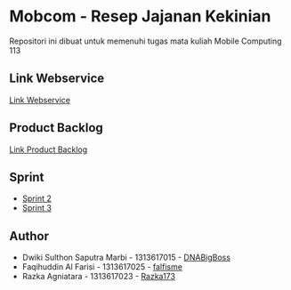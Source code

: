 # Mobcom - Resep Jajanan Kekinian
Repositori ini dibuat untuk memenuhi tugas mata kuliah Mobile Computing 113

## Link Webservice
[Link Webservice](https://github.com/DNABigBoss/Mobcom-WebService)

## Product Backlog
[Link Product Backlog](https://docs.google.com/spreadsheets/d/1r3WDJ89zlLCm-d7Z5S2Uula23L_xRIfaPz61qAkNM74/edit?usp=sharing)

## Sprint 
* [Sprint 2](https://github.com/DNABigBoss/Mobcom/tree/sprint2)
* [Sprint 3](https://github.com/DNABigBoss/Mobcom/tree/sprint3)

## Author
* Dwiki Sulthon Saputra Marbi - 1313617015 - [DNABigBoss](https://github.com/DNABigBoss)
* Faqihuddin Al Farisi - 1313617025 - [falfisme](https://github.com/falfisme)
* Razka Agniatara - 1313617023 - [Razka173](https://github.com/Razka173)
